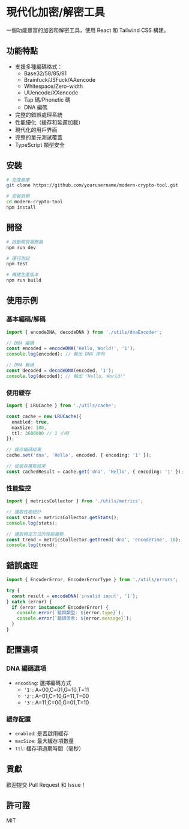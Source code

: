 # 現代化加密/解密工具

一個功能豐富的加密和解密工具，使用 React 和 Tailwind CSS 構建。

## 功能特點

- 支援多種編碼格式：
  - Base32/58/85/91
  - Brainfuck/JSFuck/AAencode
  - Whitespace/Zero-width
  - UUencode/XXencode
  - Tap 碼/Phonetic 碼
  - DNA 編碼
- 完整的錯誤處理系統
- 性能優化（緩存和延遲加載）
- 現代化的用戶界面
- 完整的單元測試覆蓋
- TypeScript 類型安全

## 安裝

```bash
# 克隆倉庫
git clone https://github.com/yourusername/modern-crypto-tool.git

# 安裝依賴
cd modern-crypto-tool
npm install
```

## 開發

```bash
# 啟動開發服務器
npm run dev

# 運行測試
npm test

# 構建生產版本
npm run build
```

## 使用示例

### 基本編碼/解碼

```typescript
import { encodeDNA, decodeDNA } from './utils/dnaEncoder';

// DNA 編碼
const encoded = encodeDNA('Hello, World!', '1');
console.log(encoded); // 輸出 DNA 序列

// DNA 解碼
const decoded = decodeDNA(encoded, '1');
console.log(decoded); // 輸出 "Hello, World!"
```

### 使用緩存

```typescript
import { LRUCache } from './utils/cache';

const cache = new LRUCache({
  enabled: true,
  maxSize: 100,
  ttl: 3600000 // 1 小時
});

// 緩存編碼結果
cache.set('dna', 'Hello', encoded, { encoding: '1' });

// 從緩存獲取結果
const cachedResult = cache.get('dna', 'Hello', { encoding: '1' });
```

### 性能監控

```typescript
import { metricsCollector } from './utils/metrics';

// 獲取性能統計
const stats = metricsCollector.getStats();
console.log(stats);

// 獲取特定方法的性能趨勢
const trend = metricsCollector.getTrend('dna', 'encodeTime', 10);
console.log(trend);
```

## 錯誤處理

```typescript
import { EncoderError, EncoderErrorType } from './utils/errors';

try {
  const result = encodeDNA('invalid input', '1');
} catch (error) {
  if (error instanceof EncoderError) {
    console.error(`錯誤類型: ${error.type}`);
    console.error(`錯誤信息: ${error.message}`);
  }
}
```

## 配置選項

### DNA 編碼選項

- `encoding`: 選擇編碼方式
  - `'1'`: A=00,C=01,G=10,T=11
  - `'2'`: A=01,C=10,G=11,T=00
  - `'3'`: A=11,C=00,G=01,T=10

### 緩存配置

- `enabled`: 是否啟用緩存
- `maxSize`: 最大緩存項數量
- `ttl`: 緩存項過期時間（毫秒）

## 貢獻

歡迎提交 Pull Request 和 Issue！

## 許可證

MIT
